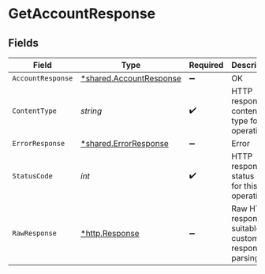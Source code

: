 # GetAccountResponse


## Fields

| Field                                                             | Type                                                              | Required                                                          | Description                                                       |
| ----------------------------------------------------------------- | ----------------------------------------------------------------- | ----------------------------------------------------------------- | ----------------------------------------------------------------- |
| `AccountResponse`                                                 | [*shared.AccountResponse](../../models/shared/accountresponse.md) | :heavy_minus_sign:                                                | OK                                                                |
| `ContentType`                                                     | *string*                                                          | :heavy_check_mark:                                                | HTTP response content type for this operation                     |
| `ErrorResponse`                                                   | [*shared.ErrorResponse](../../models/shared/errorresponse.md)     | :heavy_minus_sign:                                                | Error                                                             |
| `StatusCode`                                                      | *int*                                                             | :heavy_check_mark:                                                | HTTP response status code for this operation                      |
| `RawResponse`                                                     | [*http.Response](https://pkg.go.dev/net/http#Response)            | :heavy_minus_sign:                                                | Raw HTTP response; suitable for custom response parsing           |